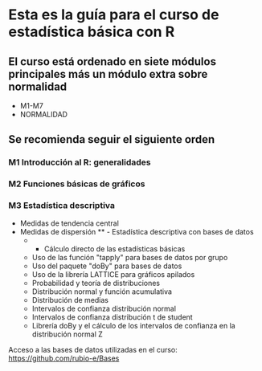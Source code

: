 # Esta es la guía para el curso de estadística básica con R
## El curso está ordenado en siete módulos principales más un módulo extra sobre normalidad
- M1-M7
- NORMALIDAD
## Se recomienda seguir el siguiente orden
### M1 Introducción al R: generalidades
### M2 Funciones básicas de gráficos
### M3 Estadística descriptiva
* Medidas de tendencia central
* Medidas de dispersión
**  - Estadística descriptiva con bases de datos
   - - Cálculo directo de las estadísticas básicas
   - Uso de las función "tapply" para bases de datos por grupo
   - Uso del paquete "doBy" para bases de datos
   - Uso de la librería LATTICE para gráficos apilados
  - Probabilidad y teoría de distribuciones
   - Distribución normal y función acumulativa
   - Distribución de medias
  - Intervalos de confianza distribución normal
  - Intervalos de confianza distribución t de student
  -   Librería doBy y el cálculo de los intervalos de confianza en la distribución normal Z 

Acceso a las bases de datos utilizadas en el curso: https://github.com/rubio-e/Bases

